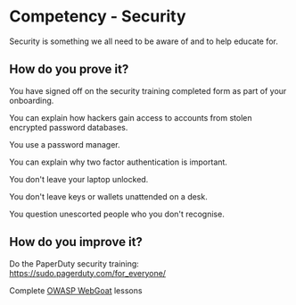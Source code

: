 # Competency - Security

Security is something we all need to be aware of and to help educate for.

## How do you prove it?

You have signed off on the security training completed form as part of your onboarding.

You can explain how hackers gain access to accounts from stolen encrypted password databases.

You use a password manager.

You can explain why two factor authentication is important.

You don't leave your laptop unlocked.

You don't leave keys or wallets unattended on a desk.

You question unescorted people who you don't recognise.

## How do you improve it?

Do the PaperDuty security training: https://sudo.pagerduty.com/for_everyone/

Complete [OWASP WebGoat](https://owasp.org/www-project-webgoat/) lessons
